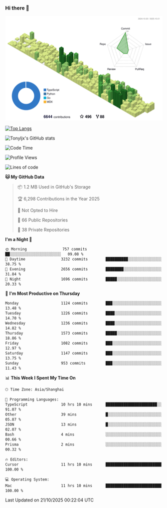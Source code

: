 ### Hi there 👋

![](./profile-3d-contrib/profile-green-animate.svg)

 

[![Top Langs](https://github-readme-stats.vercel.app/api/top-langs/?username=tonyljx)](https://github.com/anuraghazra/github-readme-stats)

![Tonyljx's GitHub stats](https://github-readme-stats.vercel.app/api?username=tonyljx&theme=default&show_icons=true)

 

<!--START_SECTION:waka-->
![Code Time](http://img.shields.io/badge/Code%20Time-1%2C484%20hrs%2010%20mins-blue)

![Profile Views](http://img.shields.io/badge/Profile%20Views-0-blue)

![Lines of code](https://img.shields.io/badge/From%20Hello%20World%20I%27ve%20Written-3.3%20million%20lines%20of%20code-blue)

**🐱 My GitHub Data** 

> 📦 1.2 MB Used in GitHub's Storage 
 > 
> 🏆 6,298 Contributions in the Year 2025
 > 
> 🚫 Not Opted to Hire
 > 
> 📜 66 Public Repositories 
 > 
> 🔑 38 Private Repositories 
 > 
**I'm a Night 🦉** 

```text
🌞 Morning                757 commits         ██░░░░░░░░░░░░░░░░░░░░░░░   09.08 % 
🌆 Daytime                3232 commits        ██████████░░░░░░░░░░░░░░░   38.75 % 
🌃 Evening                2656 commits        ████████░░░░░░░░░░░░░░░░░   31.84 % 
🌙 Night                  1696 commits        █████░░░░░░░░░░░░░░░░░░░░   20.33 % 
```
📅 **I'm Most Productive on Thursday** 

```text
Monday                   1124 commits        ███░░░░░░░░░░░░░░░░░░░░░░   13.48 % 
Tuesday                  1226 commits        ████░░░░░░░░░░░░░░░░░░░░░   14.70 % 
Wednesday                1236 commits        ████░░░░░░░░░░░░░░░░░░░░░   14.82 % 
Thursday                 1573 commits        █████░░░░░░░░░░░░░░░░░░░░   18.86 % 
Friday                   1082 commits        ███░░░░░░░░░░░░░░░░░░░░░░   12.97 % 
Saturday                 1147 commits        ███░░░░░░░░░░░░░░░░░░░░░░   13.75 % 
Sunday                   953 commits         ███░░░░░░░░░░░░░░░░░░░░░░   11.43 % 
```


📊 **This Week I Spent My Time On** 

```text
🕑︎ Time Zone: Asia/Shanghai

💬 Programming Languages: 
TypeScript               10 hrs 10 mins      ███████████████████████░░   91.07 % 
Other                    39 mins             █░░░░░░░░░░░░░░░░░░░░░░░░   05.87 % 
JSON                     13 mins             █░░░░░░░░░░░░░░░░░░░░░░░░   02.07 % 
Bash                     4 mins              ░░░░░░░░░░░░░░░░░░░░░░░░░   00.66 % 
Prisma                   2 mins              ░░░░░░░░░░░░░░░░░░░░░░░░░   00.32 % 

🔥 Editors: 
Cursor                   11 hrs 10 mins      █████████████████████████   100.00 % 

💻 Operating System: 
Mac                      11 hrs 10 mins      █████████████████████████   100.00 % 
```


 Last Updated on 21/10/2025 00:22:04 UTC
<!--END_SECTION:waka-->
